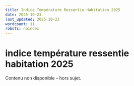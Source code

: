 ```yaml
---
title: Indice Température Ressentie Habitation 2025
date: 2025-10-23
last_updated: 2025-10-23
wordcount: 11
robots: noindex
---
```


# indice température ressentie habitation 2025

Contenu non disponible – hors sujet.